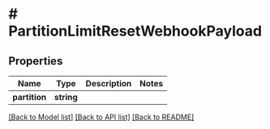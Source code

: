 # # PartitionLimitResetWebhookPayload

## Properties

Name | Type | Description | Notes
------------ | ------------- | ------------- | -------------
**partition** | **string** |  |

[[Back to Model list]](../../README.md#models) [[Back to API list]](../../README.md#endpoints) [[Back to README]](../../README.md)
